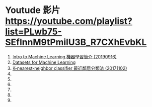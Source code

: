 # Youtude 影片 https://youtube.com/playlist?list=PLwb75-SEfInnM9tPmiIU3B_R7CXhEvbKL
1. [Intro to Machine Learning 機器學習簡介 (20190916)](https://youtu.be/sHXAS_8dzzU)  
2. [Datasets for Machine Learning](https://youtu.be/0W5_ckkUTQs)
3. [K-nearest-neighbor classifier 最近鄰居分類法 (20171102)](https://youtu.be/RC5CjxHdVI4)
4. []()
5. []()
6. []()
7. []()
8. []()
9. []()
